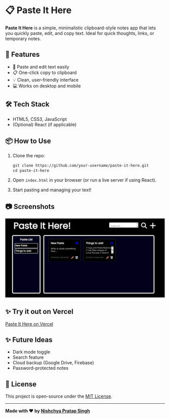 
# 📋 Paste It Here

**Paste It Here** is a simple, minimalistic clipboard-style notes app that lets you quickly paste, edit, and copy text. Ideal for quick thoughts, links, or temporary notes.

## 🚀 Features

- 📝 Paste and edit text easily
- 📋 One-click copy to clipboard
- 💡 Clean, user-friendly interface
- 💻 Works on desktop and mobile

## 🛠️ Tech Stack

- HTML5, CSS3, JavaScript
- (Optional) React (if applicable)

## 📦 How to Use

1. Clone the repo:
   ````
   git clone https://github.com/your-username/paste-it-here.git
   cd paste-it-here
   ````

2. Open `index.html` in your browser (or run a live server if using React).

3. Start pasting and managing your text!

## 📷 Screenshots

![Paste It Here Screenshot](screenshot.png)

## ✨ Try it out on Vercel
[Paste It Here on Vercel](https://paste-it-here.vercel.app/)

## ✨ Future Ideas

* Dark mode toggle
* Search feature
* Cloud backup (Google Drive, Firebase)
* Password-protected notes

## 📄 License

This project is open-source under the [MIT License](LICENSE).

---

**Made with ❤️ by [Nishchya Pratap Singh](https://github.com/nishchyapratapsingh)**


